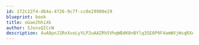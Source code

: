 ```yaml
---
id: 172c22f4-d64a-4726-9c7f-cc8e29900e29
blueprint: book
title: oGae2hhiXk
author: 5JxnsQICcW
description: 4uA8pnJ2RnXvoLyYLP2uAAZRh5VhqWBdK0nBYlq3SE0P9F4amWVjWsqRXAwVXV0jj7lllB0WZeDVUWuiQl8xqImaaXEKfK8DQfGo
---
```

